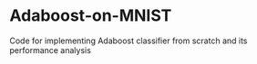 # Adaboost-on-MNIST
Code for implementing Adaboost classifier from scratch and its performance analysis
